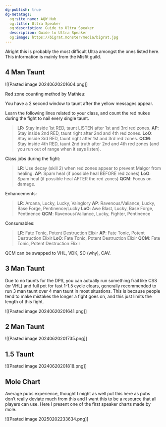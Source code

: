 ```yaml
---
dg-publish: true
dg-metatags:
  og:site_name: AQW Hub
  og:title: Ultra Speaker
  og:description: Guide to Ultra Speaker
  description: Guide to Ultra Speaker
  og:image: https://bigrat.monster/media/bigrat.jpg
---
```

Alright this is probably the most difficult Ultra amongst the ones listed here. This information is mainly from the Misfit guild.

## 4 Man Taunt

![[Pasted image 20240620201604.png]]


Red zone counting method by Mathieu:

You have a 2 second window to taunt after the yellow messages appear.

Learn the following lines related to your class, and count the red nukes during the fight to nail every single taunt. 

> **LR:** Stay inside 1st RED, taunt LISTEN after 1st and 3rd red zones.
> **AP**: Stay inside 2nd RED, taunt right after 2nd and 4th red zones.
> **LoO**: Stay inside 3rd RED, taunt right after 1st and 3rd red zones.
> **QCM**: Stay inside 4th RED, taunt 2nd truth after 2nd and 4th red zones (and you run out of range when it says listen).

Class jobs during the fight:
> **LR**: Use decay (skill 2) when red zones appear to prevent Malgor from healing.
> **AP**: Spam heal (if possible heal BEFORE red zones)
> **LoO**: Spam heal (if possible heal AFTER the red zones)
> **QCM**: Focus on damage.

Enhancements:
> **LR**: Arcana, Lucky, Lucky, Vainglory
> **AP**: Ravenous/Valiance, Lucky, Base Forge, Pentinence/Lucky
> **LoO**: Awe Blast, Lucky, Base Forge, Pentinence
> **QCM**: Ravenous/Valiance, Lucky, Fighter, Pentinence

Consumables:
> **LR**: Fate Tonic, Potent Destruction Elixir
> **AP**: Fate Tonic, Potent Destruction Elixir
> **LoO**: Fate Tonic, Potent Destruction Elixir
> **QCM**: Fate Tonic, Potent Destruction Elixir

QCM can be swapped to VHL, VDK, SC (why), CAV.

## 3 Man Taunt

Due to no taunts for the DPS, you can actually run something frail like CSS (or VHL) and full pot for fast 1-1.5 cycle clears, generally recommended to run 3 man taunt over 4 man taunt in most situations. This is because people tend to make mistakes the longer a fight goes on, and this just limits the length of this fight.

![[Pasted image 20240620201641.png]]

## 2 Man Taunt

![[Pasted image 20240620201735.png]]


## 1.5 Taunt
![[Pasted image 20240620201818.png]]

## Mole Chart

Average pubs experience, thought I might as well put this here as pubs don’t really deviate much from this and I want this to be a resource that all players can use. Here I present one of the first speaker charts made by mole.

![[Pasted image 20250202233634.png]]
